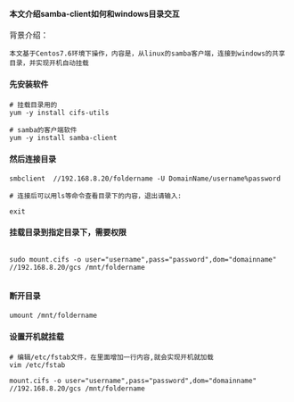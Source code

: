 #### 本文介绍samba-client如何和windows目录交互

背景介绍：
    
    本文基于Centos7.6环境下操作，内容是，从linux的samba客户端，连接到windows的共享目录，并实现开机自动挂载

#### 先安装软件
```
# 挂载目录用的
yum -y install cifs-utils

# samba的客户端软件
yum -y install samba-client

```


#### 然后连接目录
```
smbclient  //192.168.8.20/foldername -U DomainName/username%password

# 连接后可以用ls等命令查看目录下的内容，退出请输入:

exit

```

#### 挂载目录到指定目录下，需要权限
```

sudo mount.cifs -o user="username",pass="password",dom="domainname"  //192.168.8.20/gcs /mnt/foldername


```

#### 断开目录

```
umount /mnt/foldername

```


#### 设置开机就挂载

```
# 编辑/etc/fstab文件，在里面增加一行内容,就会实现开机就加载
vim /etc/fstab 

mount.cifs -o user="username",pass="password",dom="domainname"  //192.168.8.20/gcs /mnt/foldername

```